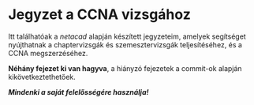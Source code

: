 # Jegyzet a CCNA vizsgához

Itt találhatóak a *netacad* alapján készített jegyzeteim, amelyek segítséget nyújthatnak a chaptervizsgák és szemesztervizsgák teljesítéséhez, és a CCNA megszerzéséhez.

**Néhány fejezet ki van hagyva**, a hiányzó fejezetek a commit-ok alapján kikövetkeztethetőek.

***Mindenki a saját felelősségére használja!***

